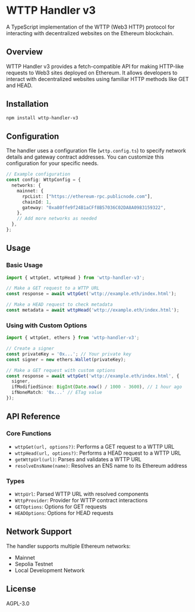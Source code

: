 # WTTP Handler v3

A TypeScript implementation of the WTTP (Web3 HTTP) protocol for interacting with decentralized websites on the Ethereum blockchain.

## Overview

WTTP Handler v3 provides a fetch-compatible API for making HTTP-like requests to Web3 sites deployed on Ethereum. It allows developers to interact with decentralized websites using familiar HTTP methods like GET and HEAD.

## Installation

```bash
npm install wttp-handler-v3
```

## Configuration

The handler uses a configuration file (`wttp.config.ts`) to specify network details and gateway contract addresses. You can customize this configuration for your specific needs.

```typescript
// Example configuration
const config: WttpConfig = {
  networks: {
    mainnet: {
      rpcList: ["https://ethereum-rpc.publicnode.com"],
      chainId: 1,
      gateway: "0xa80ffe9f24B1aCFf8B57036C02DA8A0983159322",
    },
    // Add more networks as needed
  },
};
```

## Usage

### Basic Usage

```typescript
import { wttpGet, wttpHead } from 'wttp-handler-v3';

// Make a GET request to a WTTP URL
const response = await wttpGet('wttp://example.eth/index.html');

// Make a HEAD request to check metadata
const metadata = await wttpHead('wttp://example.eth/index.html');
```

### Using with Custom Options

```typescript
import { wttpGet, ethers } from 'wttp-handler-v3';

// Create a signer
const privateKey = '0x...'; // Your private key
const signer = new ethers.Wallet(privateKey);

// Make a GET request with custom options
const response = await wttpGet('wttp://example.eth/index.html', {
  signer,
  ifModifiedSince: BigInt(Date.now() / 1000 - 3600), // 1 hour ago
  ifNoneMatch: '0x...' // ETag value
});
```

## API Reference

### Core Functions

- `wttpGet(url, options?)`: Performs a GET request to a WTTP URL
- `wttpHead(url, options?)`: Performs a HEAD request to a WTTP URL
- `getWttpUrl(url)`: Parses and validates a WTTP URL
- `resolveEnsName(name)`: Resolves an ENS name to its Ethereum address

### Types

- `WttpUrl`: Parsed WTTP URL with resolved components
- `WttpProvider`: Provider for WTTP contract interactions
- `GETOptions`: Options for GET requests
- `HEADOptions`: Options for HEAD requests

## Network Support

The handler supports multiple Ethereum networks:

- Mainnet
- Sepolia Testnet
- Local Development Network

## License

AGPL-3.0